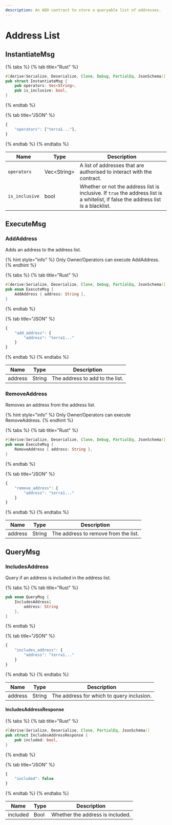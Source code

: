 ```yaml
---
description: An ADO contract to store a queryable list of addresses.
---
```


# Address List

## InstantiateMsg

{% tabs %}
{% tab title="Rust" %}
```rust
#[derive(Serialize, Deserialize, Clone, Debug, PartialEq, JsonSchema)]
pub struct InstantiateMsg {
    pub operators: Vec<String>,
    pub is_inclusive: bool,
}
```
{% endtab %}

{% tab title="JSON" %}
```javascript
{
    "operators": ["terra1..."],
}
```
{% endtab %}
{% endtabs %}

| Name           | Type         | Description                                                                                                                        |
| -------------- | ------------ | ---------------------------------------------------------------------------------------------------------------------------------- |
| `operators`    | Vec\<String> | A list of addresses that are authorised to interact with the contract.                                                             |
| `is_inclusive` | bool         | Whether or not the address list is inclusive. If `true` the address list is a whitelist, if false the address list is a blacklist. |

## ExecuteMsg

### AddAddress

Adds an address to the address list.

{% hint style="info" %}
Only Owner/Operators can execute AddAddress.
{% endhint %}

{% tabs %}
{% tab title="Rust" %}
```rust
#[derive(Serialize, Deserialize, Clone, Debug, PartialEq, JsonSchema)]
pub enum ExecuteMsg {
    AddAddress { address: String },
}
```
{% endtab %}

{% tab title="JSON" %}
```javascript
{
    "add_address": {
        "address": "terra1..."
    }    
}
```
{% endtab %}
{% endtabs %}

| Name    | Type   | Description                     |
| ------- | ------ | ------------------------------- |
| address | String | The address to add to the list. |

### RemoveAddress

Removes an address from the address list.

{% hint style="info" %}
Only Owner/Operators can execute RemoveAddress.
{% endhint %}

{% tabs %}
{% tab title="Rust" %}
```rust
#[derive(Serialize, Deserialize, Clone, Debug, PartialEq, JsonSchema)]
pub enum ExecuteMsg {
    RemoveAddress { address: String },
}
```
{% endtab %}

{% tab title="JSON" %}
```javascript
{
    "remove_address": {
        "address": "terra1..."
    }
}
```
{% endtab %}
{% endtabs %}

| Name    | Type   | Description                          |
| ------- | ------ | ------------------------------------ |
| address | String | The address to remove from the list. |

## QueryMsg

### IncludesAddress

Query if an address is included in the address list.

{% tabs %}
{% tab title="Rust" %}
```rust
pub enum QueryMsg {
    IncludesAddress{
        address: String
    },
}
```
{% endtab %}

{% tab title="JSON" %}
```javascript
{
    "includes_address": {
        "address": "terra1..."
    }
}
```
{% endtab %}
{% endtabs %}

| Name    | Type   | Description                               |
| ------- | ------ | ----------------------------------------- |
| address | String | The address for which to query inclusion. |

#### IncludesAddressResponse

{% tabs %}
{% tab title="Rust" %}
```rust
#[derive(Serialize, Deserialize, Clone, PartialEq, JsonSchema)]
pub struct IncludesAddressResponse {
    pub included: bool,
}
```
{% endtab %}

{% tab title="JSON" %}
```javascript
{
    "included": false
}
```
{% endtab %}
{% endtabs %}

| Name     | Type | Description                      |
| -------- | ---- | -------------------------------- |
| included | Bool | Whether the address is included. |

